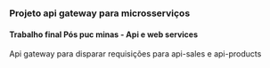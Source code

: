 ### Projeto api gateway para microsserviços
#### Trabalho final Pós puc minas - Api e web services

Api gateway para disparar requisições para api-sales e api-products